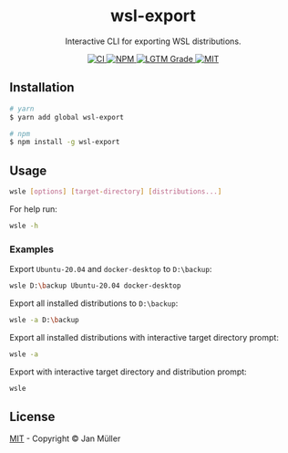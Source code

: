 <h1 align="center">wsl-export</h1>

<p align="center">
  Interactive CLI for exporting WSL distributions.
</p>

<p align="center">
  <a href="https://github.com/DerYeger/wsl-export/actions/workflows/ci.yml">
    <img alt="CI" src="https://img.shields.io/github/workflow/status/DerYeger/wsl-export/CI?label=ci&logo=github&color=#4DC71F">
  </a>
  <a href="https://www.npmjs.com/package/wsl-export">
    <img alt="NPM" src="https://img.shields.io/npm/v/wsl-export?logo=npm">
  </a>
  <a href="https://lgtm.com/projects/g/DerYeger/wsl-export">
    <img alt="LGTM Grade" src="https://img.shields.io/lgtm/grade/javascript/github/DerYeger/wsl-export?logo=lgtm">
  </a>
  <a href="https://opensource.org/licenses/MIT">
    <img alt="MIT" src="https://img.shields.io/npm/l/wsl-export?color=%234DC71F">
  </a>
</p>

## Installation

```bash
# yarn
$ yarn add global wsl-export

# npm
$ npm install -g wsl-export
```

## Usage

```bash
wsle [options] [target-directory] [distributions...]
```

For help run:

```bash
wsle -h
```

### Examples

Export `Ubuntu-20.04` and `docker-desktop` to `D:\backup`:

```bash
wsle D:\backup Ubuntu-20.04 docker-desktop
```

Export all installed distributions to `D:\backup`:

```bash
wsle -a D:\backup
```

Export all installed distributions with interactive target directory prompt:

```bash
wsle -a
```

Export with interactive target directory and distribution prompt:

```bash
wsle
```

## License

[MIT](./LICENSE) - Copyright &copy; Jan Müller
